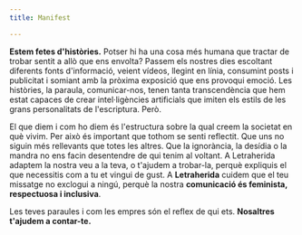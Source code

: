 ```yaml
---
title: Manifest

---
```

**Estem fetes d'històries.** Potser hi ha una cosa més humana que tractar de trobar sentit a allò que ens envolta? Passem els nostres dies escoltant diferents fonts d'informació, veient vídeos, llegint en línia, consumint posts i publicitat i somiant amb la pròxima exposició que ens provoqui emoció. Les històries, la paraula, comunicar-nos, tenen tanta transcendència que hem estat capaces de crear intel·ligències artificials que imiten els estils de les grans personalitats de l'escriptura. Però.

El que diem i com ho diem és l'estructura sobre la qual creem la societat en què vivim. Per això és important que tothom se senti reflectit. Que uns no siguin més rellevants que totes les altres. Que la ignorància, la desídia o la mandra no ens facin desentendre de qui tenim al voltant. A Letraherida adaptem la nostra veu a la teva, o t'ajudem a trobar-la, perquè expliquis el que necessitis com a tu et vingui de gust. A **Letraherida** cuidem que el teu missatge no exclogui a ningú, perquè la nostra **comunicació és feminista, respectuosa i inclusiva**.

Les teves paraules i com les empres són el reflex de qui ets. **Nosaltres t'ajudem a contar-te.**
